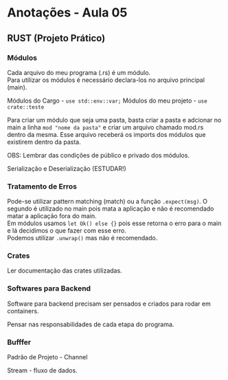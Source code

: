 # Anotações - Aula 05

## RUST (Projeto Prático)

### Módulos

Cada arquivo do meu programa (.rs) é um módulo. \
Para utilizar os módulos é necessário declara-los no arquivo principal (main).

Módulos do Cargo - ``use std::env::var;``
Módulos do meu projeto - ``use crate::teste``

Para criar um módulo que seja uma pasta, basta criar a pasta e adcionar no main a linha ``mod "nome da pasta"`` e criar um arquivo chamado mod.rs dentro da mesma.
Esse arquivo receberá os imports dos módulos que existirem dentro da pasta.

OBS: Lembrar das condições de público e privado dos módulos.

Serialização e Deserialização (ESTUDAR!)

### Tratamento de Erros

Pode-se utilizar pattern matching (match) ou a função ``.expect(msg)``. O segundo é utilizado no main pois mata a aplicação e não é recomendado matar a aplicação fora do main. \
Em módulos usamos ``let Ok() else {}`` pois esse retorna o erro para o main e lá decidimos o que fazer com esse erro. \
Podemos utilizar ``.unwrap()`` mas não é recomendado.

### Crates

Ler documentação das crates utilizadas.

### Softwares para Backend

Software para backend precisam ser pensados e criados para rodar em containers.

Pensar nas responsabilidades de cada etapa do programa.

### Bufffer

Padrão de Projeto - Channel

Stream - fluxo de dados.